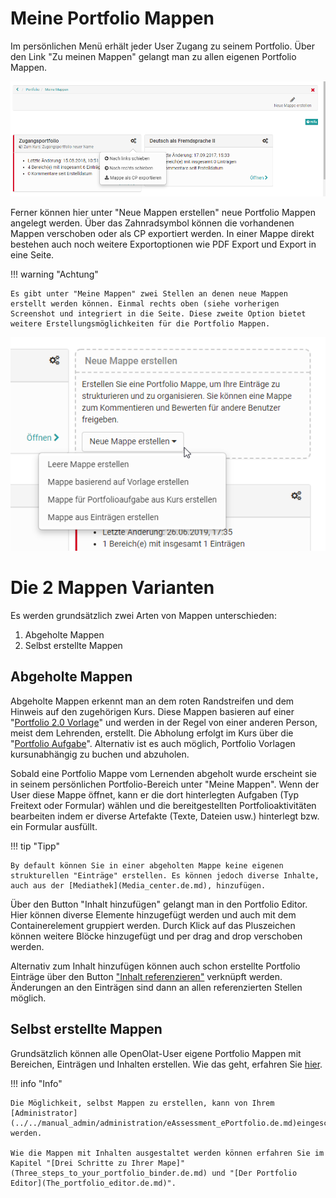 # Meine Portfolio Mappen

Im persönlichen Menü erhält jeder User Zugang zu seinem Portfolio. Über den
Link "Zu meinen Mappen" gelangt man zu allen eigenen Portfolio Mappen.

![meine_mappen.png](assets/portfolio_meine_mappen.png)

Ferner können hier unter "Neue Mappen erstellen" neue Portfolio Mappen
angelegt werden. Über das Zahnradsymbol können die vorhandenen Mappen
verschoben oder als CP exportiert werden. In einer Mappe direkt bestehen auch
noch weitere Exportoptionen wie PDF Export und Export in eine Seite.

!!! warning "Achtung"

    Es gibt unter "Meine Mappen" zwei Stellen an denen neue Mappen erstellt werden können. Einmal rechts oben (siehe vorherigen Screenshot und integriert in die Seite. Diese zweite Option bietet weitere Erstellungsmöglichkeiten für die Portfolio Mappen.

![mappe_erstellen.png](assets/portfolio_mappe_erstellen2.jpg.png)

  

# Die 2 Mappen Varianten

Es werden grundsätzlich zwei Arten von Mappen unterschieden:

1. Abgeholte Mappen
2. Selbst erstellte Mappen

## Abgeholte Mappen

Abgeholte Mappen erkennt man an dem roten Randstreifen und dem Hinweis auf den
zugehörigen Kurs. Diese Mappen basieren auf einer "[Portfolio 2.0
Vorlage](Portfolio_template_Creation.de.md)" und werden in der Regel
von einer anderen Person, meist dem Lehrenden, erstellt. Die Abholung erfolgt
im Kurs über die "[Portfolio
Aufgabe](Portfolio_task_and_assignment_Collecting_and_editing.de.md)". Alternativ
ist es auch möglich, Portfolio Vorlagen kursunabhängig zu buchen und
abzuholen.

Sobald eine Portfolio Mappe vom Lernenden abgeholt wurde erscheint sie in
seinem persönlichen Portfolio-Bereich unter "Meine Mappen".  Wenn der User
diese Mappe öffnet, kann er die dort hinterlegten Aufgaben (Typ Freitext oder
Formular) wählen und die bereitgestellten Portfolioaktivitäten bearbeiten
indem er diverse Artefakte (Texte, Dateien usw.) hinterlegt bzw. ein Formular
ausfüllt.

!!! tip "Tipp"

    By default können Sie in einer abgeholten Mappe keine eigenen strukturellen "Einträge" erstellen. Es können jedoch diverse Inhalte, auch aus der [Mediathek](Media_center.de.md), hinzufügen.

Über den Button "Inhalt hinzufügen" gelangt man in den Portfolio Editor. Hier
können diverse Elemente hinzugefügt werden und auch mit dem Containerelement
gruppiert werden. Durch Klick auf das Pluszeichen können weitere Blöcke
hinzugefügt und per drag and drop verschoben werden.

Alternativ zum Inhalt hinzufügen können auch schon erstellte Portfolio
Einträge über den Button ["Inhalt
referenzieren"](Multiple_use_of_entries.de.md)
verknüpft werden. Änderungen an den Einträgen sind dann an allen
referenzierten Stellen möglich.

## Selbst erstellte Mappen

Grundsätzlich können alle OpenOlat-User eigene Portfolio Mappen mit Bereichen,
Einträgen und Inhalten erstellen. Wie das geht, erfahren Sie
[hier](Three_steps_to_your_portfolio_binder.de.md).

!!! info "Info"

    Die Möglichkeit, selbst Mappen zu erstellen, kann von Ihrem [Administrator](../../manual_admin/administration/eAssessment_ePortfolio.de.md)eingeschränkt werden.

    Wie die Mappen mit Inhalten ausgestaltet werden können erfahren Sie im Kapitel "[Drei Schritte zu Ihrer Mape]"(Three_steps_to_your_portfolio_binder.de.md) und "[Der Portfolio Editor](The_portfolio_editor.de.md)".

